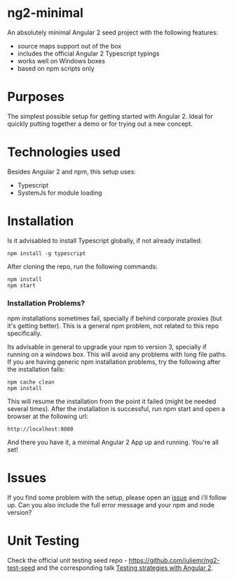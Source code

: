 # ng2-minimal
An absolutely minimal Angular 2 seed project with the following features:

- source maps support out of the box
- includes the official Angular 2 Typescript typings
- works well on Windows boxes
- based on npm scripts only

# Purposes

The simplest possible setup for getting started with Angular 2. Ideal for quickly putting together a demo or for trying out a new concept.

# Technologies used

Besides Angular 2 and npm, this setup uses:

- Typescript
- SystemJs for module loading 

# Installation 

Is it advisabled to install Typescript globally, if not already installed:

    npm install -g typescript

After cloning the repo, run the following commands:

    npm install
    npm start 
    
### Installation Problems?

npm installations sometimes fail, specially if behind corporate proxies (but it's getting better). This is a general npm problem, not related to this repo specifically. 

Its advisable in general to upgrade your npm to version 3, specially if running on a windows box. This will avoid any problems with long file paths. If you are having generic npm installation problems, try the following after the installation fails:

    npm cache clean
    npm install
    
This will resume the installation from the point it failed (might be needed several times). After the installation is successful, run npm start and open a browser at the following url:

    http://localhost:8080
    
And there you have it, a minimal Angular 2 App up and running. You're all set!

# Issues

If you find some problem with the setup, please open an [issue](https://github.com/jhades/ng2-minimal/issues) and i'll follow up. Can you also include the full error message and your npm and node version?

# Unit Testing
Check the official unit testing seed repo - https://github.com/juliemr/ng2-test-seed and the corresponding talk [Testing strategies with Angular 2](https://www.youtube.com/watch?v=C0F2E-PRm44).


